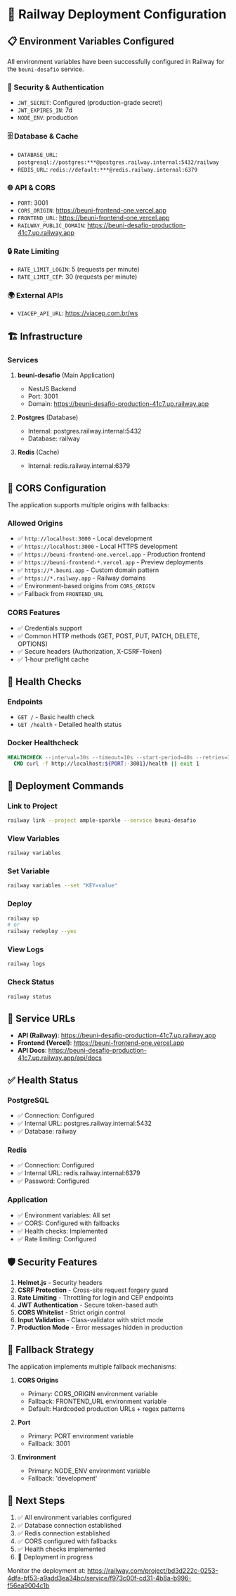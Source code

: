 # 🚂 Railway Deployment Configuration

## 📋 Environment Variables Configured

All environment variables have been successfully configured in Railway for the `beuni-desafio` service.

### 🔐 Security & Authentication
- `JWT_SECRET`: Configured (production-grade secret)
- `JWT_EXPIRES_IN`: 7d
- `NODE_ENV`: production

### 🗄️ Database & Cache
- `DATABASE_URL`: `postgresql://postgres:***@postgres.railway.internal:5432/railway`
- `REDIS_URL`: `redis://default:***@redis.railway.internal:6379`

### 🌐 API & CORS
- `PORT`: 3001
- `CORS_ORIGIN`: https://beuni-frontend-one.vercel.app
- `FRONTEND_URL`: https://beuni-frontend-one.vercel.app
- `RAILWAY_PUBLIC_DOMAIN`: https://beuni-desafio-production-41c7.up.railway.app

### 🔒 Rate Limiting
- `RATE_LIMIT_LOGIN`: 5 (requests per minute)
- `RATE_LIMIT_CEP`: 30 (requests per minute)

### 🌍 External APIs
- `VIACEP_API_URL`: https://viacep.com.br/ws

## 🏗️ Infrastructure

### Services
1. **beuni-desafio** (Main Application)
   - NestJS Backend
   - Port: 3001
   - Domain: https://beuni-desafio-production-41c7.up.railway.app

2. **Postgres** (Database)
   - Internal: postgres.railway.internal:5432
   - Database: railway

3. **Redis** (Cache)
   - Internal: redis.railway.internal:6379

## 🔧 CORS Configuration

The application supports multiple origins with fallbacks:

### Allowed Origins
- ✅ `http://localhost:3000` - Local development
- ✅ `https://localhost:3000` - Local HTTPS development
- ✅ `https://beuni-frontend-one.vercel.app` - Production frontend
- ✅ `https://beuni-frontend-*.vercel.app` - Preview deployments
- ✅ `https://*.beuni.app` - Custom domain pattern
- ✅ `https://*.railway.app` - Railway domains
- ✅ Environment-based origins from `CORS_ORIGIN`
- ✅ Fallback from `FRONTEND_URL`

### CORS Features
- ✅ Credentials support
- ✅ Common HTTP methods (GET, POST, PUT, PATCH, DELETE, OPTIONS)
- ✅ Secure headers (Authorization, X-CSRF-Token)
- ✅ 1-hour preflight cache

## 🏥 Health Checks

### Endpoints
- `GET /` - Basic health check
- `GET /health` - Detailed health status

### Docker Healthcheck
```dockerfile
HEALTHCHECK --interval=30s --timeout=10s --start-period=40s --retries=3 \
  CMD curl -f http://localhost:${PORT:-3001}/health || exit 1
```

## 🚀 Deployment Commands

### Link to Project
```bash
railway link --project ample-sparkle --service beuni-desafio
```

### View Variables
```bash
railway variables
```

### Set Variable
```bash
railway variables --set "KEY=value"
```

### Deploy
```bash
railway up
# or
railway redeploy --yes
```

### View Logs
```bash
railway logs
```

### Check Status
```bash
railway status
```

## 🔗 Service URLs

- **API (Railway)**: https://beuni-desafio-production-41c7.up.railway.app
- **Frontend (Vercel)**: https://beuni-frontend-one.vercel.app
- **API Docs**: https://beuni-desafio-production-41c7.up.railway.app/api/docs

## ✅ Health Status

### PostgreSQL
- ✅ Connection: Configured
- ✅ Internal URL: postgres.railway.internal:5432
- ✅ Database: railway

### Redis
- ✅ Connection: Configured
- ✅ Internal URL: redis.railway.internal:6379
- ✅ Password: Configured

### Application
- ✅ Environment variables: All set
- ✅ CORS: Configured with fallbacks
- ✅ Health checks: Implemented
- ✅ Rate limiting: Configured

## 🛡️ Security Features

1. **Helmet.js** - Security headers
2. **CSRF Protection** - Cross-site request forgery guard
3. **Rate Limiting** - Throttling for login and CEP endpoints
4. **JWT Authentication** - Secure token-based auth
5. **CORS Whitelist** - Strict origin control
6. **Input Validation** - Class-validator with strict mode
7. **Production Mode** - Error messages hidden in production

## 🔄 Fallback Strategy

The application implements multiple fallback mechanisms:

1. **CORS Origins**
   - Primary: CORS_ORIGIN environment variable
   - Fallback: FRONTEND_URL environment variable
   - Default: Hardcoded production URLs + regex patterns

2. **Port**
   - Primary: PORT environment variable
   - Fallback: 3001

3. **Environment**
   - Primary: NODE_ENV environment variable
   - Fallback: 'development'

## 📝 Next Steps

1. ✅ All environment variables configured
2. ✅ Database connection established
3. ✅ Redis connection established
4. ✅ CORS configured with fallbacks
5. ✅ Health checks implemented
6. 🔄 Deployment in progress

Monitor the deployment at:
https://railway.com/project/bd3d222c-0253-4dfa-bf53-a9add3ea34bc/service/f973c00f-cd31-4b8a-b996-f56ea9004c1b
